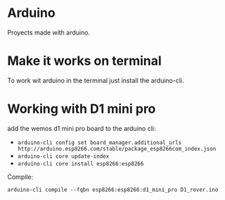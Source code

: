 # Arduino

Proyects made with arduino.

# Make it works on terminal

To work wit arduino in the terminal just install the arduino-cli.

# Working with D1 mini pro

add the wemos d1 mini pro board to the arduino cli:

- `arduino-cli config set board_manager.additional_urls http://arduino.esp8266.com/stable/package_esp8266com_index.json`
- `arduino-cli core update-index`
- `arduino-cli core install esp8266:esp8266`

Compile:

`arduino-cli compile --fqbn esp8266:esp8266:d1_mini_pro D1_rover.ino`
